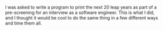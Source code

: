 I was asked to write a program to print the next 20 leap years as part of a pre-screening for an interview as a software engineer. This is what I did, and I thought it would be cool to do the same thing in a few different ways and time them all.
